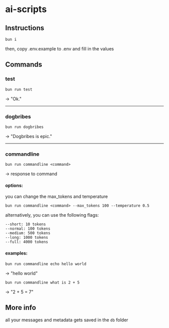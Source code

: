 # ai-scripts

## Instructions

`bun i`

then, copy .env.example to .env and fill in the values

## Commands

### test

`bun run test`

-> "Ok."

---

### dogbribes

`bun run dogbribes`

-> "Dogbribes is epic."

---

### commandline

`bun run commandline <command>`

-> response to command

#### options:

you can change the max_tokens and temperature

`bun run commandline <command> --max_tokens 100 --temperature 0.5`

alternatively, you can use the following flags:

```
--short: 10 tokens
--normal: 100 tokens
--medium: 500 tokens
--long: 1000 tokens
--full: 4000 tokens
```

#### examples:

`bun run commandline echo hello world`

-> "hello world"

`bun run commandline what is 2 + 5`

-> "2 + 5 = 7"

## More info

all your messages and metadata gets saved in the `db` folder